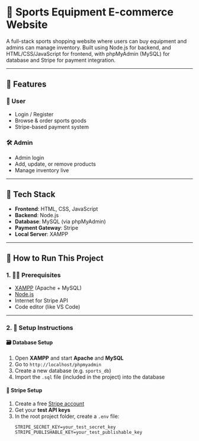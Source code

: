 # 🏀 Sports Equipment E-commerce Website

A full-stack sports shopping website where users can buy equipment and admins can manage inventory. Built using Node.js for backend, and HTML/CSS/JavaScript for frontend, with phpMyAdmin (MySQL) for database and Stripe for payment integration.

---

## 🔑 Features

### 👤 User
- Login / Register
- Browse & order sports goods
- Stripe-based payment system

### 🛠️ Admin
- Admin login
- Add, update, or remove products
- Manage inventory live

---

## 🧰 Tech Stack

- **Frontend**: HTML, CSS, JavaScript  
- **Backend**: Node.js  
- **Database**: MySQL (via phpMyAdmin)  
- **Payment Gateway**: Stripe  
- **Local Server**: XAMPP  

---

## 🚀 How to Run This Project

### 1. 🧑‍💻 Prerequisites
- [XAMPP](https://www.apachefriends.org/index.html) (Apache + MySQL)
- [Node.js](https://nodejs.org/)
- Internet for Stripe API
- Code editor (like VS Code)

---

### 2. 🔧 Setup Instructions

#### 🗃️ Database Setup
1. Open **XAMPP** and start **Apache** and **MySQL**
2. Go to `http://localhost/phpmyadmin`
3. Create a new database (e.g. `sports_db`)
4. Import the `.sql` file (included in the project) into the database

#### 🔐 Stripe Setup
1. Create a free [Stripe account](https://stripe.com/)
2. Get your **test API keys**
3. In the root project folder, create a `.env` file:
   ```env
   STRIPE_SECRET_KEY=your_test_secret_key
   STRIPE_PUBLISHABLE_KEY=your_test_publishable_key

